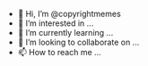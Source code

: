 - 👋 Hi, I’m @copyrightmemes
- 👀 I’m interested in ...
- 🌱 I’m currently learning ...
- 💞️ I’m looking to collaborate on ...
- 📫 How to reach me ...

<!---
copyrightmemes/copyrightmemes is a ✨ special ✨ repository because its `README.md` (this file) appears on your GitHub profile.
You can click the Preview link to take a look at your changes.
--->
